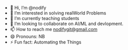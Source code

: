 - 👋 Hi, I’m @nodify
- 👀 I’m interested in solving realWorld Problems
- 🌱 I’m currently teaching students
- 💞️ I’m looking to collaborate on AI/ML and devlopment.
- 📫 How to reach me nodifygit@gmail.com
- 😄 Pronouns: NB
- ⚡ Fun fact: Automating the Things

<!---
nodifygit/nodifygit is a ✨ special ✨ repository because its `README.md` (this file) appears on your GitHub profile.
You can click the Preview link to take a look at your changes.
--->
